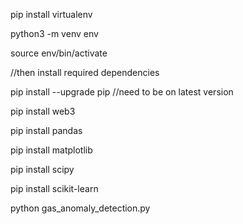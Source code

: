 pip install virtualenv

python3 -m venv env 

source env/bin/activate

//then install required dependencies

pip install --upgrade pip //need to be on latest version

pip install web3

pip install pandas

pip install matplotlib

pip install scipy

pip install scikit-learn

python gas_anomaly_detection.py
